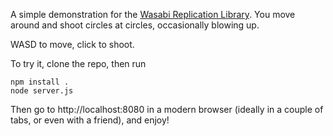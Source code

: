 A simple demonstration for the [Wasabi Replication
Library](https://github.com/kaen/wasabi). You move around and shoot circles at
circles, occasionally blowing up.

WASD to move, click to shoot.

To try it, clone the repo, then
run

    npm install .
    node server.js

Then go to http://localhost:8080 in a modern browser (ideally in a couple of tabs, or even with a friend), and enjoy!
